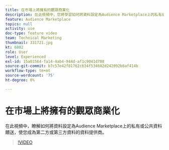 ```yaml
---
title: 在市場上將擁有的觀眾商業化
description: 在此視頻中，您將學習如何將資料設定為Audience Marketplace上的私有或公共資料饋送，從而使您成為第2或第3方資料的資料提供商。
feature: Audience Marketplace
topics: null
activity: use
doc-type: feature video
team: Technical Marketing
thumbnail: 331721.jpg
kt: 6802
role: User
level: Experienced
exl-id: 15a01564-fa14-4ab4-944d-af1c9041d788
source-git-commit: b7c57e42f81762c634f534602d242092b6af414b
workflow-type: tm+mt
source-wordcount: '75'
ht-degree: 0%

---
```


# 在市場上將擁有的觀眾商業化

在此視頻中，瞭解如何將資料設定為Audience Marketplace上的私有或公共資料饋送，使您成為第二方或第三方資料的資料提供商。

>[!VIDEO](https://video.tv.adobe.com/v/331721/?quality=12&learn=on)
